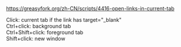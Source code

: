 https://greasyfork.org/zh-CN/scripts/4416-open-links-in-current-tab

Click: current tab if the link has target="_blank"<br>
Ctrl+click: background tab<br>
Ctrl+Shift+click: foreground tab<br>
Shift+click: new window<br>
